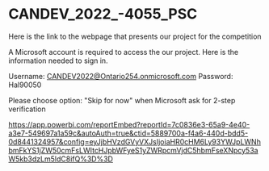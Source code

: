 # CANDEV_2022_-4055_PSC
Here is the link to the webpage that presents our project for the competition

A Microsoft account is required to access the our project. Here is the information needed to sign in.

Username: CANDEV2022@Ontario254.onmicrosoft.com
Password: Hal90050

Please choose option:    "Skip for now"      when Microsoft ask for 2-step verification

https://app.powerbi.com/reportEmbed?reportId=7c0836e3-65a9-4e40-a3e7-549697a1a59c&autoAuth=true&ctid=5889700a-f4a6-440d-bdd5-0d8441324957&config=eyJjbHVzdGVyVXJsIjoiaHR0cHM6Ly93YWJpLWNhbmFkYS1jZW50cmFsLWItcHJpbWFyeS1yZWRpcmVjdC5hbmFseXNpcy53aW5kb3dzLm5ldC8ifQ%3D%3D

